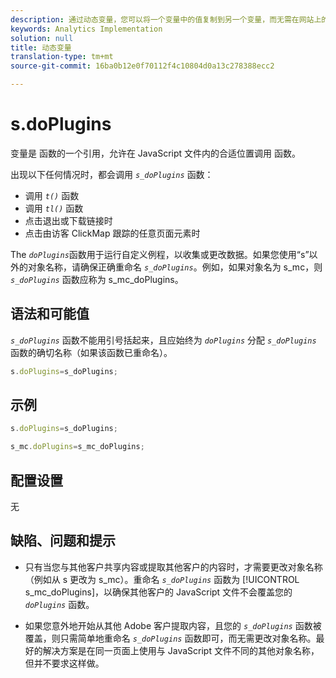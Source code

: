 ```yaml
---
description: 通过动态变量，您可以将一个变量中的值复制到另一个变量，而无需在网站上的图像请求中多次键入完整的值。
keywords: Analytics Implementation
solution: null
title: 动态变量
translation-type: tm+mt
source-git-commit: 16ba0b12e0f70112f4c10804d0a13c278388ecc2

---
```




# s.doPlugins

 变量是 函数的一个引用，允许在 JavaScript 文件内的合适位置调用 函数。

出现以下任何情况时，都会调用 *`s_doPlugins`* 函数：

* 调用 *`t()`* 函数
* 调用 *`tl()`* 函数
* 点击退出或下载链接时
* 点击由访客 ClickMap 跟踪的任意页面元素时

The *`doPlugins`*&#x200B;函数用于运行自定义例程，以收集或更改数据。如果您使用“s”以外的对象名称，请确保正确重命名 *`s_doPlugins`*。例如，如果对象名为 s_mc，则 *`s_doPlugins`* 函数应称为 s_mc_doPlugins。

## 语法和可能值

*`s_doPlugins`* 函数不能用引号括起来，且应始终为 *`doPlugins`* 分配 *`s_doPlugins`* 函数的确切名称（如果该函数已重命名）。

```js
s.doPlugins=s_doPlugins;
```

## 示例

```js
s.doPlugins=s_doPlugins;
```

```js
s_mc.doPlugins=s_mc_doPlugins;
```

## 配置设置

无

## 缺陷、问题和提示

* 只有当您与其他客户共享内容或提取其他客户的内容时，才需要更改对象名称（例如从 s 更改为 s_mc）。重命名 *`s_doPlugins`* 函数为 [!UICONTROL s_mc_doPlugins]，以确保其他客户的 JavaScript 文件不会覆盖您的 *`doPlugins`* 函数。

* 如果您意外地开始从其他 Adobe 客户提取内容，且您的 *`s_doPlugins`* 函数被覆盖，则只需简单地重命名 *`s_doPlugins`* 函数即可，而无需更改对象名称。最好的解决方案是在同一页面上使用与 JavaScript 文件不同的其他对象名称，但并不要求这样做。
